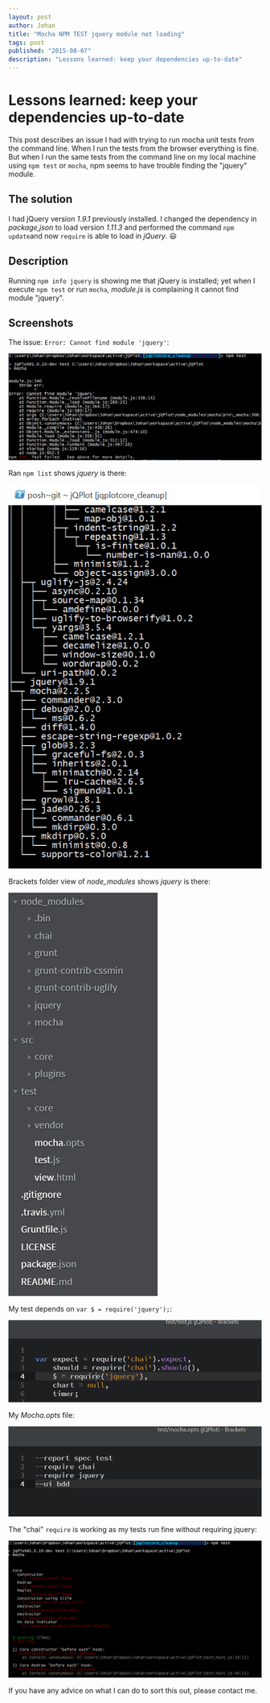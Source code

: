 ```yaml
---
layout: post
author: Johan
title: "Mocha NPM TEST jquery module not loading"
tags: post
published: "2015-08-07"
description: "Lessons learned: keep your dependencies up-to-date"
---
```


# Lessons learned: keep your dependencies up-to-date

This post describes an issue I had with trying to run mocha unit tests from the command line. When I run the tests from the browser everything is fine. But when I run the same tests from the command line on my local machine using `npm test` or `mocha`, npm seems to have trouble finding the "jquery" module.

## The solution

I had jQuery version *1.9.1* previously installed. I changed the dependency in *package,json* to load version *1.11.3* and performed the command `npm update`and now `require` is able to load in *jQuery*. :smiley:

## Description

Running `npm info jquery` is showing me that jQuery is installed; yet when I execute `npm test` or run `mocha`, *module.js* is complaining it cannot find module "jquery".

## Screenshots

The issue: `Error: Cannot find module 'jquery'`:

[![Screenshot: the issue](/images/20150807-screenshot01.png)](/images/20150807-screenshot01.png)

Ran `npm list` shows *jquery* is there:

[![Screenshot: npm list showing jquery is there](/images/20150807-screenshot02.png)](/images/20150807-screenshot02.png)

Brackets folder view of *node_modules* shows *jquery* is there:

[![Screenshot: brackets folder view of node_modules shows jquery is there](/images/20150807-screenshot05.png)](/images/20150807-screenshot05.png)

My test depends on `var $ = require('jquery');`:

[![Screenshot: test require(jquery)](/images/20150807-screenshot03.png)](/images/20150807-screenshot03.png)

My *Mocha.opts* file:

[![Screenshot: mocha.opts](/images/20150807-screenshot04.png)](/images/20150807-screenshot04.png)

The "chai" `require` is working as my tests run fine without requiring jquery:

[![Screenshot: test npm works without require jquery](/images/20150807-screenshot06.png)](/images/20150807-screenshot06.png)

If you have any advice on what I can do to sort this out, please contact me.

